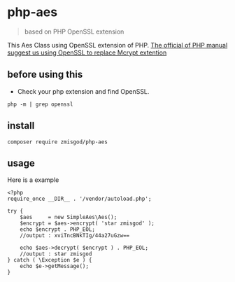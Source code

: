 # php-aes
> based on PHP OpenSSL extension

This Aes Class using OpenSSL extension of PHP.
[The official of PHP manual suggest us using OpenSSL to replace Mcrypt extention](http://php.net/manual/en/migration71.deprecated.php "Why am i using OpenSSL extension")

## before using this

* Check your php extension and find OpenSSL.

`php -m | grep openssl` 

## install

`composer require zmisgod/php-aes`

## usage

Here is a example

```
<?php
require_once __DIR__ . '/vendor/autoload.php';

try {
	$aes     = new SimpleAes\Aes();
	$encrypt = $aes->encrypt( 'star zmisgod' );
	echo $encrypt . PHP_EOL;
	//output : xviTncBNkTIg/44a27uGzw==

	echo $aes->decrypt( $encrypt ) . PHP_EOL;
	//output : star zmisgod
} catch ( \Exception $e ) {
	echo $e->getMessage();
}
```